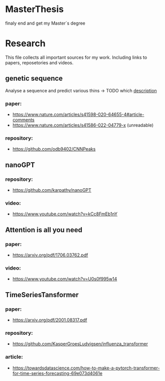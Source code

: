 # MasterThesis
finaly end and get my Master´s degree

# Research
This file collects all important sources for my work. Including links to papers, reposetories and videos.
## genetic sequence
Analyse a sequence and predict various thins -> TODO which
[description](https://github.com/axcy0809/MasterThesis/blob/main/research/geneticSequence.md)
### paper:
- https://www.nature.com/articles/s41598-020-64655-4#article-comments 
- https://www.nature.com/articles/s41586-022-04779-x (unreadable)
### repository:
- https://github.com/odb9402/CNNPeaks 

## nanoGPT

### repository:
- https://github.com/karpathy/nanoGPT 
### video:
- https://www.youtube.com/watch?v=kCc8FmEb1nY

## Attention is all you need
### paper:
- https://arxiv.org/pdf/1706.03762.pdf 
### video:
- https://www.youtube.com/watch?v=U0s0f995w14

## TimeSeriesTansformer
### paper:
- https://arxiv.org/pdf/2001.08317.pdf 
### repository:
- https://github.com/KasperGroesLudvigsen/influenza_transformer 
### article:
- https://towardsdatascience.com/how-to-make-a-pytorch-transformer-for-time-series-forecasting-69e073d4061e 
